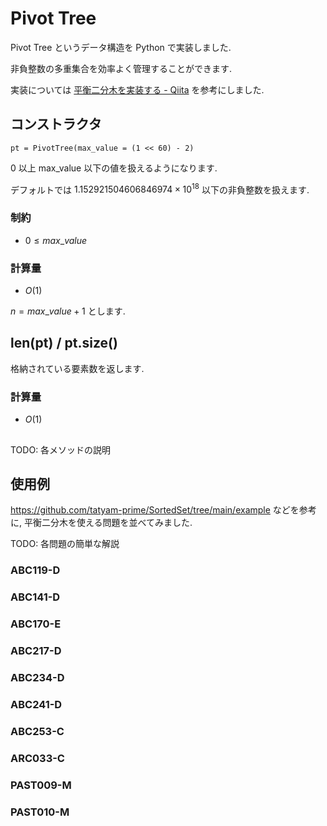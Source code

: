 # Pivot Tree
Pivot Tree というデータ構造を Python で実装しました.

非負整数の多重集合を効率よく管理することができます.

実装については [平衡二分木を実装する - Qiita](https://qiita.com/Kiri8128/items/6256f8559f0026485d90) を参考にしました.

## コンストラクタ
```Python3
pt = PivotTree(max_value = (1 << 60) - 2)
```
0 以上 max_value 以下の値を扱えるようになります.

デフォルトでは $1.152921504606846974 \times 10^{18}$ 以下の非負整数を扱えます.

### 制約
- $0 \leq max \_ value$

### 計算量
- $O(1)$

$n = max \_ value + 1$ とします.

## len(pt) / pt.size()
格納されている要素数を返します.

### 計算量
- $O(1)$

## 
TODO: 各メソッドの説明

## 使用例
https://github.com/tatyam-prime/SortedSet/tree/main/example
などを参考に, 平衡二分木を使える問題を並べてみました.

TODO: 各問題の簡単な解説

### ABC119-D

### ABC141-D

### ABC170-E

### ABC217-D

### ABC234-D

### ABC241-D

### ABC253-C

### ARC033-C

### PAST009-M

### PAST010-M